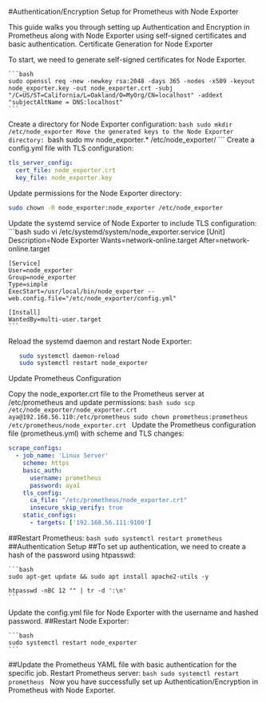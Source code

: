 #Authentication/Encryption Setup for Prometheus with Node Exporter

This guide walks you through setting up Authentication and Encryption in Prometheus along with Node Exporter using self-signed certificates and basic authentication.
Certificate Generation for Node Exporter
          
To start, we need to generate self-signed certificates for Node Exporter.

    ```bash
    sudo openssl req -new -newkey rsa:2048 -days 365 -nodes -x509 -keyout node_exporter.key -out node_exporter.crt -subj 
    "/C=US/ST=California/L=Oakland/O=MyOrg/CN=localhost" -addext "subjectAltName = DNS:localhost"
    ```

Create a directory for Node Exporter configuration:
    ```bash
    sudo mkdir /etc/node_exporter
Move the generated keys to the Node Exporter directory:
    ```bash
    sudo mv node_exporter.* /etc/node_exporter/
    ```
Create a config.yml file with TLS configuration:
```yml
tls_server_config:
  cert_file: node_exporter.crt
  key_file: node_exporter.key
``` 
Update permissions for the Node Exporter directory:
  ```bash 
  sudo chown -R node_exporter:node_exporter /etc/node_exporter
  ```
Update the systemd service of Node Exporter to include TLS configuration:
    ```bash
    sudo vi /etc/systemd/system/node_exporter.service
    [Unit]
    Description=Node Exporter
    Wants=network-online.target
    After=network-online.target
    
    [Service]
    User=node_exporter
    Group=node_exporter
    Type=simple
    ExecStart=/usr/local/bin/node_exporter --web.config.file="/etc/node_exporter/config.yml"
    
    [Install]
    WantedBy=multi-user.target
    ```
Reload the systemd daemon and restart Node Exporter:
  ```bash
     sudo systemctl daemon-reload
     sudo systemctl restart node_exporter
  ```
Update Prometheus Configuration

Copy the node_exporter.crt file to the Prometheus server at /etc/prometheus and update permissions:
    ```bash
    sudo scp /etc/node_exporter/node_exporter.crt aya@192.168.56.110:/etc/prometheus
    sudo chown prometheus:prometheus /etc/prometheus/node_exporter.crt
    ```
Update the Prometheus configuration file (prometheus.yml) with scheme and TLS changes:
```yml
scrape_configs:
  - job_name: 'Linux Server'
    scheme: https
    basic_auth:
      username: prometheus
      password: aya1
    tls_config:
      ca_file: "/etc/prometheus/node_exporter.crt"
      insecure_skip_verify: true
    static_configs:
      - targets: ['192.168.56.111:9100']
 ```
##Restart Prometheus:
     ```bash
     sudo systemctl restart prometheus
     ```
##Authentication Setup
##To set up authentication, we need to create a hash of the password using htpasswd:

    ```bash
    sudo apt-get update && sudo apt install apache2-utils -y
    
    htpasswd -nBC 12 "" | tr -d ':\n'
    ```
Update the config.yml file for Node Exporter with the username and hashed password.
##Restart Node Exporter:

    ```bash
    sudo systemctl restart node_exporter
    ```
    
##Update the Prometheus YAML file with basic authentication for the specific job.
Restart Prometheus server:
    ```bash
    sudo systemctl restart prometheus
    ```
Now you have successfully set up Authentication/Encryption in Prometheus with Node Exporter.
